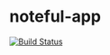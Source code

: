 # noteful-app
[![Build Status](https://travis-ci.org/thinkful-ei22/mitch-noteful-v1.svg?branch=master)](https://travis-ci.org/thinkful-ei22/mitch-noteful-v1)